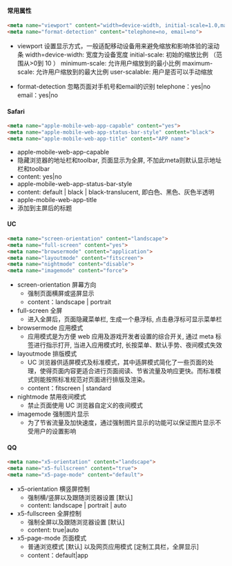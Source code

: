 #### 常用属性
```html
<meta name="viewport" content="width=device-width, initial-scale=1.0,maximum-scale=1.0,minimum=1.0,user-scalable=no">
<meta name="format-detection" content="telephone=no, email=no">
```

- viewport
设置显示方式，一般适配移动设备用来避免缩放和影响体验的滚动条 
width=device-width: 宽度为设备宽度 
initial-scale: 初始的缩放比例 （范围从>0到 10 ） 
minimum-scale: 允许用户缩放到的最小比例 
maximum-scale: 允许用户缩放到的最大比例 
user-scalable: 用户是否可以手动缩放

- format-detection 
忽略页面对手机号和email的识别 
telephone：yes|no 
email：yes|no

#### Safari
```html
<meta name="apple-mobile-web-app-capable" content="yes">
<meta name="apple-mobile-web-app-status-bar-style" content="black">
<meta name="apple-mobile-web-app-title" content="APP name">
```
- apple-mobile-web-app-capable 
- 隐藏浏览器的地址栏和toolbar, 页面显示为全屏, 不加此meta则默认显示地址栏和toolbar 
- content: yes|no
- apple-mobile-web-app-status-bar-style
- content: default | black | black-translucent, 即白色、黑色、灰色半透明
- apple-mobile-web-app-title
- 添加到主屏后的标题

#### UC
```html
<meta name="screen-orientation" content="landscape">
<meta name="full-screen" content="yes">
<meta name="browsermode" content="application">
<meta name="layoutmode" content="fitscreen">
<meta name="nightmode" content="disable">
<meta name="imagemode" content="force">
```
- screen-orientation 屏幕方向 
  - 强制页面横屏或竖屏显示 
  - content：landscape | portrait
- full-screen 全屏 
  - 进入全屏后，页面隐藏菜单栏, 生成一个悬浮标, 点击悬浮标可显示菜单栏
- browsermode 应用模式 
  - 应用模式是为方便 web 应用及游戏开发者设置的综合开关, 通过 meta 标签进行指示打开, 当进入应用模式时, 长按菜单、默认手势、夜间模式失效
- layoutmode 排版模式 
  - UC 浏览器供适屏模式及标准模式，其中适屏模式简化了一些页面的处理，使得页面内容更适合进行页面阅读、节省流量及响应更快。而标准模式则能按照标准规范对页面进行排版及渲染。 
  - content：fitscreen | standard
- nightmode 禁用夜间模式 
  - 禁止页面使用 UC 浏览器自定义的夜间模式
- imagemode 强制图片显示 
  - 为了节省流量及加快速度，通过强制图片显示的功能可以保证图片显示不受用户的设置影响

#### QQ
```html
<meta name="x5-orientation" content="landscape">
<meta name="x5-fullscreen" content="true">
<meta name="x5-page-mode" content="default">
```
- x5-orientation 横竖屏控制 
  - 强制横/竖屏以及跟随浏览器设置 [默认] 
  - content: landscape | portrait | auto
- x5-fullscreen 全屏控制 
  - 强制全屏以及跟随浏览器设置 [默认] 
  - content: true|auto
- x5-page-mode 页面模式 
  - 普通浏览模式 [默认] 以及网页应用模式 [定制工具栏，全屏显示] 
  - content：default|app

